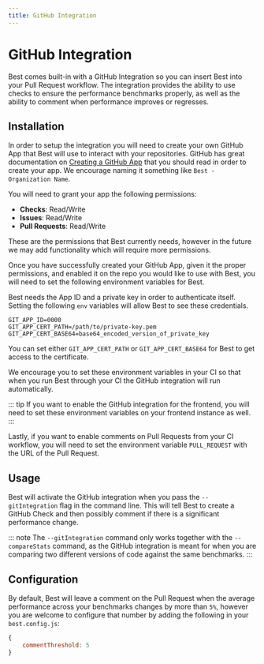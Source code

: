 ```yaml
---
title: GitHub Integration
---
```


# GitHub Integration
Best comes built-in with a GitHub Integration so you can insert Best into your Pull Request workflow. The integration provides the ability to use checks to ensure the performance benchmarks properly, as well as the ability to comment when performance improves or regresses.

## Installation
In order to setup the integration you will need to create your own GitHub App that Best will use to interact with your repositories. GitHub has great documentation on [Creating a GitHub App](https://developer.github.com/apps/building-github-apps/creating-a-github-app/) that you should read in order to create your app. We encourage naming it something like `Best - Organization Name`.

You will need to grant your app the following permissions:
- **Checks**: Read/Write
- **Issues**: Read/Write
- **Pull Requests**: Read/Write

These are the permissions that Best currently needs, however in the future we may add functionality which will require more permissions.

Once you have successfully created your GitHub App, given it the proper permissions, and enabled it on the repo you would like to use with Best, you will need to set the following environment variables for Best.

Best needs the App ID and a private key in order to authenticate itself. Setting the following `env` variables will allow Best to see these credentials.
```
GIT_APP_ID=0000
GIT_APP_CERT_PATH=/path/to/private-key.pem
GIT_APP_CERT_BASE64=base64_encoded_version_of_private_key
```
You can set either `GIT_APP_CERT_PATH` or `GIT_APP_CERT_BASE64` for Best to get access to the certificate.

We encourage you to set these environment variables in your CI so that when you run Best through your CI the GitHub integration will run automatically.

::: tip
If you want to enable the GitHub integration for the frontend, you will need to set these environment variables on your frontend instance as well.
:::

Lastly, if you want to enable comments on Pull Requests from your CI workflow, you will need to set the environment variable `PULL_REQUEST` with the URL of the Pull Request.

## Usage
Best will activate the GitHub integration when you pass the `--gitIntegration` flag in the command line. This will tell Best to create a GitHub Check and then possibly comment if there is a significant performance change.

::: note
The `--gitIntegration` command only works together with the `--compareStats` command, as the GitHub integration is meant for when you are comparing two different versions of code against the same benchmarks.
:::

## Configuration
By default, Best will leave a comment on the Pull Request when the average performance across your benchmarks changes by more than `5%`, however you are welcome to configure that number by adding the following in your `best.config.js`:
```js
{
    commentThreshold: 5
}
```
